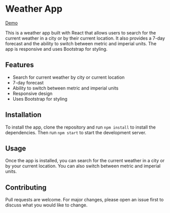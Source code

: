 # Weather App

[Demo](https://65a0fe82bbae719f3a56e2f1--gentle-croissant-d5e0fb.netlify.app/)

This is a weather app built with React that allows users to search for the current weather in a city or by their current location. It also provides a 7-day forecast and the ability to switch between metric and imperial units. The app is responsive and uses Bootstrap for styling.

## Features

- Search for current weather by city or current location
- 7-day forecast
- Ability to switch between metric and imperial units
- Responsive design
- Uses Bootstrap for styling

## Installation

To install the app, clone the repository and run `npm install` to install the dependencies. Then run `npm start` to start the development server.

## Usage

Once the app is installed, you can search for the current weather in a city or by your current location. You can also switch between metric and imperial units.

## Contributing

Pull requests are welcome. For major changes, please open an issue first to discuss what you would like to change.
